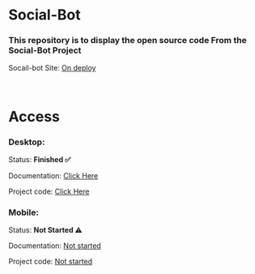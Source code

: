# Social-Bot
<h3> This repository is to display the open source code From the Social-Bot Project</h3>
 
<div style="text-decoration: none;">
  <p>Socail-bot Site: <a href="http://socialbots.ddns.net">On deploy</a><p>
</div><br>
<div>
 <h1>Access
  <h3>
    Desktop:
  </h3>
   <p>Status: <b>Finished ✅</b></p> 
   <p>Documentation: <a href="https://github.com/G4lile00/Social-Bot/tree/main/Desktop#readme">Click Here</a></p>
   <p>Project code: <a href="https://github.com/G4lile00/Social-Bot/tree/main/Desktop/src">Click Here</a></p>
  <h3>
    Mobile:
  </h3>
   <p>Status: <b>Not Started ⚠️</b></p> 
   <p>Documentation: <a href="https://github.com/G4lile00/Social-Bot/tree/main/Mobile">Not started</a></p>
   <p>Project code: <a href="https://github.com/G4lile00/Social-Bot/tree/main/Mobile">Not started</a></p>
</div>


